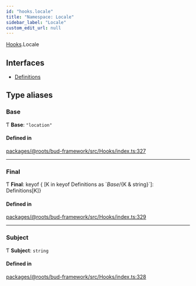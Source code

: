 ```yaml
---
id: "hooks.locale"
title: "Namespace: Locale"
sidebar_label: "Locale"
custom_edit_url: null
---
```


[Hooks](hooks.md).Locale

## Interfaces

- [Definitions](../interfaces/hooks.locale.definitions.md)

## Type aliases

### Base

Ƭ **Base**: ``"location"``

#### Defined in

[packages/@roots/bud-framework/src/Hooks/index.ts:327](https://github.com/roots/bud/blob/e487e2b6d/packages/@roots/bud-framework/src/Hooks/index.ts#L327)

___

### Final

Ƭ **Final**: keyof { [K in keyof Definitions as \`${Base}/${K & string}\`]: Definitions[K]}

#### Defined in

[packages/@roots/bud-framework/src/Hooks/index.ts:329](https://github.com/roots/bud/blob/e487e2b6d/packages/@roots/bud-framework/src/Hooks/index.ts#L329)

___

### Subject

Ƭ **Subject**: `string`

#### Defined in

[packages/@roots/bud-framework/src/Hooks/index.ts:328](https://github.com/roots/bud/blob/e487e2b6d/packages/@roots/bud-framework/src/Hooks/index.ts#L328)
